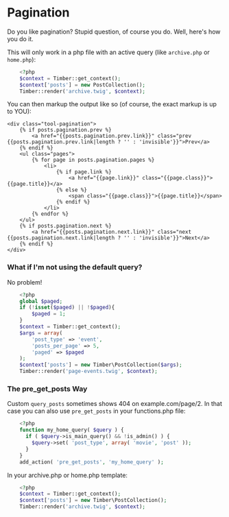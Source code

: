 # Pagination

Do you like pagination? Stupid question, of course you do. Well, here's how you do it.

This will only work in a php file with an active query (like `archive.php` or `home.php`):

```php
	<?php
	$context = Timber::get_context();
	$context['posts'] = new PostCollection();
	Timber::render('archive.twig', $context);
```

You can then markup the output like so  (of course, the exact markup is up to YOU):

```twig
<div class="tool-pagination">
	{% if posts.pagination.prev %}
		<a href="{{posts.pagination.prev.link}}" class="prev {{posts.pagination.prev.link|length ? '' : 'invisible'}}">Prev</a>
	{% endif %}
	<ul class="pages">
		{% for page in posts.pagination.pages %}
			<li>
				{% if page.link %}
					<a href="{{page.link}}" class="{{page.class}}">{{page.title}}</a>
				{% else %}
					<span class="{{page.class}}">{{page.title}}</span>
				{% endif %}
			</li>
		{% endfor %}
	</ul>
	{% if posts.pagination.next %}
		<a href="{{posts.pagination.next.link}}" class="next {{posts.pagination.next.link|length ? '' : 'invisible'}}">Next</a>
	{% endif %}
</div>
```

### What if I'm not using the default query?
No problem!

```php
	<?php
	global $paged;
	if (!isset($paged) || !$paged){
		$paged = 1;
	}
	$context = Timber::get_context();
	$args = array(
		'post_type' => 'event',
		'posts_per_page' => 5,
		'paged' => $paged
	);
	$context['posts'] = new Timber\PostCollection($args);
	Timber::render('page-events.twig', $context);
```

### The pre_get_posts Way
Custom `query_posts` sometimes shows 404 on example.com/page/2. In that case you can also use `pre_get_posts` in your functions.php file:

```php
	<?php
	function my_home_query( $query ) {
	  if ( $query->is_main_query() && !is_admin() ) {
		$query->set( 'post_type', array( 'movie', 'post' ));
	  }
	}
	add_action( 'pre_get_posts', 'my_home_query' );
```
In your archive.php or home.php template:

```php
	<?php
	$context = Timber::get_context();
	$context['posts'] = new Timber\PostCollection();
	Timber::render('archive.twig', $context);
```
